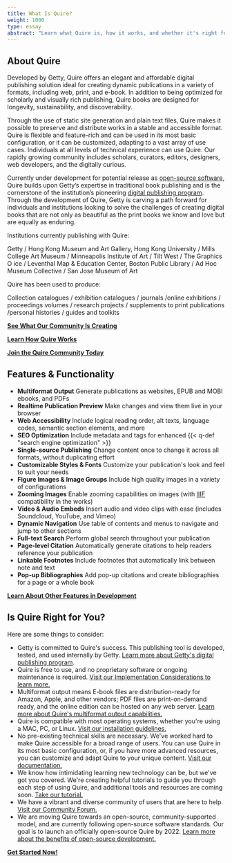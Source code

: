 ```yaml
---
title: What Is Quire?
weight: 1000
type: essay
abstract: "Learn what Quire is, how it works, and whether it's right for you"
---
```


## About Quire

Developed by Getty, Quire offers an elegant and affordable digital publishing solution ideal for creating dynamic
publications in a variety of formats, including web, print, and e-book. In addition to being optimized for scholarly
and visually rich publishing, Quire books are designed for longevity, sustainability, and discoverability.

Through the use of static site generation and plain text files, Quire makes it possible to preserve and distribute works in a stable and accessible format. Quire is flexible and feature-rich and can be used in its most basic configuration, or it can be customized, adapting to a  vast array of use cases. Individuals at all levels of technical experience can use Quire. Our rapidly growing community includes scholars, curators, editors, designers, web developers, and the digitally curious.

Currently under development for potential release as [open-source software](/about/open-source/), Quire builds upon Getty’s expertise in traditional book publishing and is the cornerstone of the institution’s pioneering [digital publishing program](https://www.getty.edu/publications/digital/index.html). Through the development of Quire, Getty is carving a path forward for individuals and institutions looking to solve the challenges of creating digital books that are not only as beautiful as the print books we know and love but are equally as enduring.

Institutions currently publishing with Quire:

Getty / Hong Kong Museum and Art Gallery, Hong Kong  University / Mills College Art Museum / Minneapolis Institute  of Art / Tilt West / The Graphics O ice / Leventhal Map &  Education Center, Boston Public Library / Ad Hoc Museum  Collective / San Jose Museum of Art  

Quire has been used to produce:

Collection catalogues / exhibition catalogues / journals /online exhibitions / proceedings volumes / research projects / supplements to print publications /personal histories / guides and toolkits

<div class="action-button">

[**See What Our Community Is Creating**](/community/community-showcase/)
</div>

<div class="action-button">

[**Learn How Quire Works**](/about/how-it-works/)
</div>

<div class="action-button">

[**Join the Quire Community Today**](/community/join-us/)
</div>


## Features & Functionality

<div class="feature-list">

- **Multiformat Output** Generate publications as websites, EPUB and MOBI ebooks, and PDFs
- **Realtime Publication Preview** Make changes and view them live in your browser
- **Web Accessibility** Include logical reading order, alt texts, language codes, semantic section elements, and more
- **SEO Optimization** Include metadata and tags for enhanced {{< q-def "search engine optimization" >}}
- **Single-source Publishing** Change content once to change it across all formats, without duplicating effort
- **Customizable Styles & Fonts** Customize your publication's look and feel to suit your needs
- **Figure Images & Image Groups** Include high quality images in a variety of configurations
- **Zooming Images** Enable zooming capabilities on images (with [IIIF](https://iiif.io/) compatibility in the works)
- **Video & Audio Embeds** Insert audio and video clips with ease (includes Soundcloud, YouTube, and Vimeo)
- **Dynamic Navigation**  Use table of contents and menus to navigate and jump to other sections
- **Full-text Search** Perform global search throughout your publication
- **Page-level Citation** Automatically generate citations to help readers reference your publication
- **Linkable Footnotes** Include footnotes that automatically link between note and text
- **Pop-up Bibliographies** Add pop-up citations and create bibliographies for a page or a whole book

</div>

<div class="action-button">

[**Learn About Other Features in Development**](/about/roadmap/)
</div>

## Is Quire Right for You?

Here are some things to consider:

- Getty is committed to Quire's success. This publishing tool is developed, tested, and used internally by Getty. [Learn more about Getty's digital publishing program](https://www.getty.edu/publications/digital/digitalpubs.html).
- Quire is free to use, and no proprietary software or ongoing maintenance is required. [Visit our Implementation Considerations to learn more.](/documentation/implementation/)
- Multiformat output means E-book files are distribution-ready for Amazon, Apple, and other vendors; PDF files are print-on-demand ready, and the online edition can be hosted on any web server. [Learn more about Quire's multiformat output capabilities.](/documentation/multiformat-output)
- Quire is compatible with most operating systems, whether you're using a MAC, PC, or Linux. [Visit our installation guidelines.](/documentation/install-uninstall/)
- No pre-existing technical skills are necessary. We've worked hard to make Quire accessible for a broad range of users. You can use Quire in its most basic configuration, or, if you have more advanced resources, you can customize and adapt Quire to your unique content. [Visit our documentation.](/documentation/get-started/)
- We know how intimidating learning new technology can be, but we've got you covered. We're creating helpful tutorials to guide you through each step of using Quire, and additional tools and resources are coming soon. [Take our tutorial.](/learn/tutorial/)
- We have a vibrant and diverse community of users that are here to help. [Visit our Community Forum.](https://github.com/thegetty/quire/discussions)
- We are moving Quire towards an open-source, community-supported model, and are currently following open-source software standards. Our goal is to launch an officially open-source Quire by 2022. [Learn more about the benefits of open-source development.](/about/open-source/)

<div class="action-button">

[**Get Started Now!**](https://docs.google.com/forms/d/e/1FAIpQLScKOJEq9ivhwizmdazjuhxBII-s-5SUsnerWmyF8VteeeRBhA/viewform)
</div>
